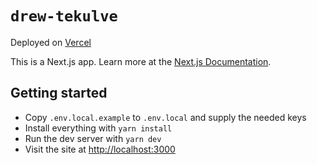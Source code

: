 # `drew-tekulve`

Deployed on [Vercel](https://vercel.com)

This is a Next.js app. Learn more at the [Next.js Documentation](https://nextjs.org/docs).

## Getting started

- Copy `.env.local.example` to `.env.local` and supply the needed keys
- Install everything with `yarn install`
- Run the dev server with `yarn dev`
- Visit the site at [http://localhost:3000](http://localhost:3000)
